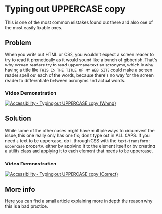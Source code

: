 # Typing out UPPERCASE copy

This is one of the most common mistakes found out there and also one of the most easily fixable ones.

## Problem

When you write out HTML or CSS, you wouldn't expect a screen reader to try to read it phonetically as it would sound like a bunch of gibberish. That's why screen readers try to read uppercase text as acronyms, which is why having a title like `THIS IS THE TITLE OF MY WEB SITE` could make a screen reader spell out each of the words, because there's no way for the screen reader to differentiate between acronyms and actual words.

### Video Demonstration

[![Accessibility - Typing out UPPERCASE copy (Wrong)](http://img.youtube.com/vi/0hWgpYy5UGQ/0.jpg)](http://www.youtube.com/watch?v=0hWgpYy5UGQ "Accessibility - Typing out UPPERCASE copy (Wrong)")
## Solution

While some of the other cases might have multiple ways to circumvent the issue, this one really only has one fix; don't type out in ALL CAPS. If you need a text to be uppercase, do it through CSS with the `text-transform: uppercase` property, either by applying it to the element itself or by creating a utility class and applying it to each element that needs to be uppercase.

### Video Demonstration

[![Accessibility - Typing out UPPERCASE copy (Correct)](http://img.youtube.com/vi/tWfE826Yoo0/0.jpg)](http://www.youtube.com/watch?v=tWfE826Yoo0 "Accessibility - Typing out UPPERCASE copy (Correct)")
## More info

[Here](https://freshysites.com/wordpress/ada-compliance/capital-letters-accessibility/) you can find a small article explaining more in depth the reason why this is a bad practice.
